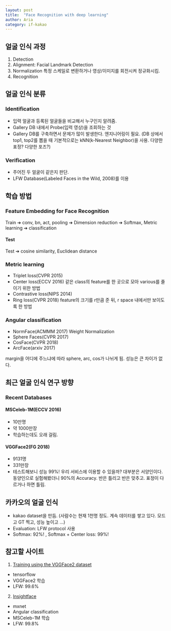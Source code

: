 ```yaml
---
layout: post
title:  "Face Recognition with deep learning"
author: Aria
category: if-kakao
---
```


## 얼굴 인식 과정
1. Detection
2. Alignment: Facial Landmark Detection
3. Normalization
특정 스케일로 변환하거나 영상/이미지를 회전시켜 정규화시킴.
4. Recognition

## 얼굴 인식 분류
### Identification
- 입력 얼굴과 등록된 얼굴들을 비교해서 누구인지 알려줌.
- Gallery DB 내에서 Probe(입력 영상)을 조회하는 것
- Gallery DB를 구축하면서 문제가 많이 발생한다. 엔지니어링이 필요. (DB 상에서 top1, top2를 뽑을 때 기본적으로는 kNN(k-Nearest Neighbor)을 사용. 다양한 표정? 다양한 포즈?)

### Verification
- 주어진 두 얼굴이 같은지 판단.
- LFW Database(Labeled Faces in the Wild, 2008)를 이용

## 학습 방법
### Feature Embedding for Face Recognition
Train ➔ conv, bn, act, pooling ➔ Dimension reduction ➔ Softmax, Metric learning ➔ classification

#### Test
Test ➔ cosine similarity, Euclidean distance

### Metric learning
- Triplet loss(CVPR 2015)
- Center loss(ECCV 2016)
  같은 class의 feature를 한 곳으로 모아 various를 줄이기 위한 방법
- Contrastive loss(NIPS 2014)
- Ring loss(CVPR 2018)
  feature의 크기를 r만큼 준 뒤, r space 내에서만 보이도록 한 방법

### Angular classification
- NormFace(ACMMM 2017)
  Weight Normalization
- Sphere Faces(CVPR 2017)
- CosFace(CVPR 2018)
- ArcFace(arxiv 2017)

margin을 어디에 주느냐에 따라 sphere, arc, cos가 나뉘게 됨. 성능은 큰 차이가 없다.


## 최근 얼굴 인식 연구 방향
### Recent Databases
#### MSCeleb-1M(ECCV 2016)
- 10만명
- 약 1000만장
- 학습하는데도 오래 걸림.

#### VGGFace2(FG 2018)
- 9131명
- 331만장
- 테스트해보니 성능 99%! 우리 서비스에 이용할 수 있을까? 대부분은 서양인이다. 동양인으로 실험해봤더니 90%의 Accuracy. 반은 틀리고 반은 맞추고. 표정이 다르거나 하면 틀림.

## 카카오의 얼굴 인식
- kakao dataset을 만듬.
  (사람수는 현재 1천명 정도. 계속 데이터를 쌓고 있다. 모드고 GT 찍고, 성능 높이고 ...)
- Evaluation: LFW protocol 사용
- Softmax: 92%! , Softmax + Center loss: 99%!

## 참고할 사이트
1. [Training using the VGGFace2 dataset](https://github.com/davidsandberg/facenet/wiki/Training-using-the-VGGFace2-dataset)
- tensorflow
- VGGFace2 학습
- LFW: 99.6%

2. [Insightface](https://github.com/deepinsight/insightface)
- mxnet
- Angular classification
- MSCeleb-1M 학습
- LFW: 99.8%
